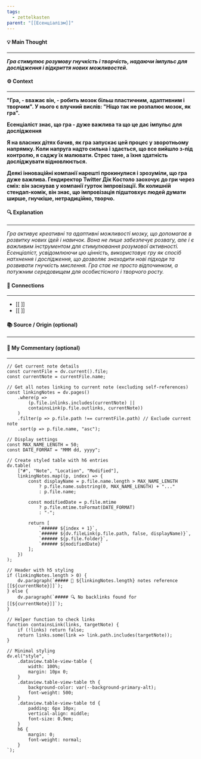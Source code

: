 ```yaml
---
tags:
  - zettelkasten
parent: "[[Есенціалізм]]"
---
```

#### 💡 Main Thought  
---
***Гра стимулює розумову гнучкість і творчість, надаючи імпульс для дослідження і відкриття нових можливостей.***

#### ⚙ Context  
---
**"Гра, - вважає він, - робить мозок більш пластичним, адаптивним і творчим". У нього є влучний вислів: "Ніщо так не розпалює мозок, як гра".**

**Есенціаліст знає, що гра - дуже важлива та що це дає імпульс для дослідження**

**Я на власних дітях бачив, як гра запускає цей процес у зворотньому напрямку. Коли напруга надто сильна і здається, що все вийшло з-під контролю, я саджу їх малювати. Стрес тане, а їхня здатність досліджувати відновлюється.**

**Деякі інноваційні компанії нарешті прокинулися і зрозуміли, що гра дуже важлива. Гендиректор Twitter Дік Костоло заохочує до гри через сміх: він заснував у компанії гурток імпровізації. Як колишній стендап-комік, він знає, що імпровізація підштовхує людей думати ширше, гнучкіше, нетрадиційно, творчо.**

#### 🔍 Explanation  
---
*Гра активує креативні та адаптивні можливості мозку, що допомагає в розвитку нових ідей і навичок. Вона не лише забезпечує розвагу, але і є важливим інструментом для стимулювання розумової активності. Есенціаліст, усвідомлюючи цю цінність, використовує гру як спосіб натхнення і дослідження, що дозволяє знаходити нові підходи та розвивати гнучкість мислення. Гра стає не просто відпочинком, а потужним середовищем для особистісного і творчого росту.*

#### 🧱 Connections  
---
- [[ ]]  
- [[ ]]


#### 📚 Source / Origin (optional)  
---


#### 🧠 My Commentary (optional)  
---


```dataviewjs
// Get current note details
const currentFile = dv.current().file;
const currentNote = currentFile.name;

// Get all notes linking to current note (excluding self-references)
const linkingNotes = dv.pages()
    .where(p => 
        (p.file.inlinks.includes(currentNote) || 
        containsLink(p.file.outlinks, currentNote))
    )
    .filter(p => p.file.path !== currentFile.path) // Exclude current note
    .sort(p => p.file.name, "asc");

// Display settings
const MAX_NAME_LENGTH = 50;
const DATE_FORMAT = "MMM dd, yyyy";

// Create styled table with h6 entries
dv.table(
    ["#", "Note", "Location", "Modified"],
    linkingNotes.map((p, index) => {
        const displayName = p.file.name.length > MAX_NAME_LENGTH
            ? p.file.name.substring(0, MAX_NAME_LENGTH) + "..." 
            : p.file.name;
        
        const modifiedDate = p.file.mtime 
            ? p.file.mtime.toFormat(DATE_FORMAT) 
            : "-";

        return [
            `###### ${index + 1}`,
            `###### ${dv.fileLink(p.file.path, false, displayName)}`,
            `###### ${p.file.folder}`,
            `###### ${modifiedDate}`
        ];
    })
);

// Header with h5 styling
if (linkingNotes.length > 0) {
    dv.paragraph(`##### 📌 ${linkingNotes.length} notes reference [[${currentNote}]]`);
} else {
    dv.paragraph(`##### 🔍 No backlinks found for [[${currentNote}]]`);
}

// Helper function to check links
function containsLink(links, targetNote) {
    if (!links) return false;
    return links.some(link => link.path.includes(targetNote));
}

// Minimal styling
dv.el("style", `
    .dataview.table-view-table {
        width: 100%;
        margin: 10px 0;
    }
    .dataview.table-view-table th {
        background-color: var(--background-primary-alt);
        font-weight: 500;
    }
    .dataview.table-view-table td {
        padding: 6px 10px;
        vertical-align: middle;
        font-size: 0.9em;
    }
    h6 {
        margin: 0;
        font-weight: normal;
    }
`);
```